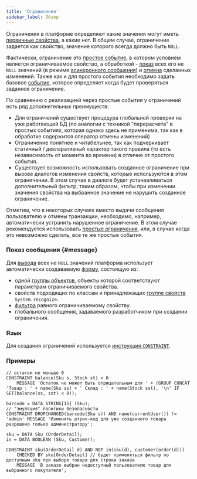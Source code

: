```yaml
---
title: 'Ограничения'
sidebar_label: Обзор
---
```


Ограничения в платформе определяют какие значения могут иметь [первичные свойства](Data_properties_DATA.md), а какие нет. В общем случае, ограничение задается как свойство, значение которого всегда должно быть `NULL`.

Фактически, ограничение это [простое событие](Simple_event.md), в котором условием является ограничиваемое свойство, а обработкой - [показ](#message) всех его не `NULL` значений (в режиме [асинхронного сообщения](In_a_print_view_PRINT.md#interactive)) и [отмена](Cancel_changes_CANCEL.md) сделанных изменений. Также как и для простого события необходимо задать базовое [событие](Events.md), которое определяет когда будет проверяться заданное ограничение. 

По сравнению с реализацией через простые события у ограничений есть ряд дополнительных преимуществ:

-   Для ограничений существует процедура глобальной проверки на уже работающей БД (по аналогии с техникой "перерасчета" в простых событиях, которая однако здесь не применима, так как в обработке содержится оператор отмены изменений)
-   Ограничение понятнее и читабельнее, так как подчеркивает статичный / декларативный характер такого правила (то есть независимость от момента во времени) в отличие от простого события.
-   Существует возможность использовать созданное ограничение при вызове диалогов изменения свойств, которые используются в этом ограничении. В этом случае в диалоге будет устанавливаться дополнительный фильтр, таким образом, чтобы при изменении значения свойства на выбранное значение не нарушить созданное ограничение.

Отметим, что в некоторых случаях вместо выдачи сообщения пользователю и отмены транзакции, необходимо, например, автоматически устранить нарушенное ограничение. В этом случае рекомендуется использовать [простые ограничения](Simple_constraints.md), или, в случае когда это невозможно сделать, все те же простые события.

### Показ сообщения {#message}

Для [вывода](In_a_print_view_PRINT.md) всех не `NULL` значений платформа использует автоматически создаваемую [форму](Forms.md), состоящую из:

-   одной [группы объектов](Form_structure.md#objects), объекты которой соответствуют параметрам ограничиваемого свойства.
-   свойств подходящих по классам и принадлежащих [группе свойств](Groups_of_properties_and_actions.md) `System.recognize`.
-   [фильтра](Form_structure.md#filters) равного ограничиваемому свойству.
-   глобального сообщения, задаваемого разработчиком при создании ограничения.

### Язык

Для создания ограничений используется [инструкция `CONSTRAINT`](CONSTRAINT_statement.md). 

### Примеры

```lsf
// остаток не меньше 0
CONSTRAINT balance(Sku s, Stock st) < 0
    MESSAGE 'Остаток не может быть отрицательным для ' + (GROUP CONCAT 'Товар : ' + name(Sku ss) + ' Склад : ' + name(Stock sst), '\n' IF SET(balance(ss, sst) < 0));

barcode = DATA STRING[15] (Sku);
// "эмуляция" политики безопасности
CONSTRAINT DROPCHANGED(barcode(Sku s)) AND name(currentUser()) != 'admin' MESSAGE 'Изменять штрих-код для уже созданного товара разрешено только администратору';

sku = DATA Sku (OrderDetail);
in = DATA BOOLEAN (Sku, Customer);

CONSTRAINT sku(OrderDetail d) AND NOT in(sku(d), customer(order(d)))
    CHECKED BY sku[OrderDetail] // будет применяться фильтр по доступным sku при выборе товара для строки заказа
    MESSAGE 'В заказе выбран недоступный пользователю товар для выбранного покупателя';
```
